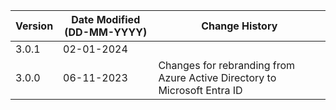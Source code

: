 | **Version** | **Date Modified (DD-MM-YYYY)** | **Change History**                                                         |
|-------------|--------------------------------|----------------------------------------------------------------------------|
| 3.0.1       | 02-01-2024                     |                                                                            |
| 3.0.0       | 06-11-2023                     | Changes for rebranding from Azure Active Directory to Microsoft Entra ID   |
         
                                                                                                                 
